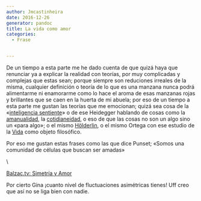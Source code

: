 ```yaml
---
author: Jmcastinheira
date: 2016-12-26
generator: pandoc
title: La vida como amor
categories:
  - Frase


---
```




De un tiempo a esta parte me he dado cuenta de que quizá haya que
renunciar ya a explicar la realidad con teorías, por muy complicadas y
complejas que estas sean; porque siempre son reduciones irreales de la
misma, cualquier definición o teoría de lo que es una manzana nunca
podrá alimentarme ni enamorarme como lo hace el aroma de esas manzanas
rojas y brillantes que se caen en la huerta de mi abuela; por eso de un
tiempo a esta parte me gustan las teorías que me emocionan; quizá sea
cosa de la «[inteligencia
sentiente](http://es.wikipedia.org/wiki/Xavier_Zubiri)» o de ese
Heidegger hablando de cosas como la
[amanualidad](http://didattica.pusc.it/file.php/118/polo-heidegger.pdf),
la
[cotidianeidad](http://www.cambiodemichoacan.com.mx/vernota.php?id=97867),
o eso de que las cosas no son un algo sino un «para algo»; o el mismo
[Hölderlin](http://es.wikipedia.org/wiki/Friedrich_H%C3%B6lderlin), o el
mismo Ortega con ese estudio de la
[Vida](http://www.e-torredebabel.com/Historia-de-la-filosofia/Filosofiacontemporanea/Ortega/Ortega-Vida.htm)
como objeto filosófico.

Por eso me gustan estas frases como las que dice Punset; «Somos una
comunidad de células que buscan ser amadas»

\

[Balzac.tv: Simetría y
Amor](http://balzac.tv/episodios/2009/05/21/simetria-y-amor-entrevista-eduard-punset/)

Por cierto Gina ¡cuanto nivel de fluctuaciones asimétricas tienes! Uff
creo que así no se liga bien con nadie.
